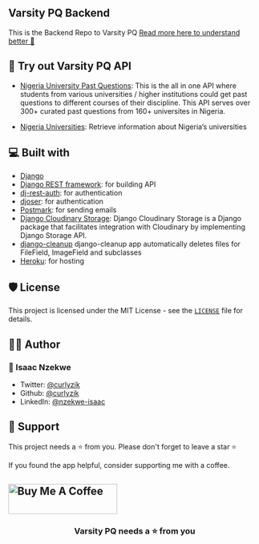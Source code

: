 ## Varsity PQ Backend

This is the Backend Repo to Varsity PQ [Read more here to understand better 📖](https://github.com/curlyzik/varsity-pq-frontend)

## 🚀 Try out Varsity PQ API
- [Nigeria University Past Questions](https://rapidapi.com/curlyzik/api/nigeria-university-past-questions/): This is the all in one API where students from various universities / higher institutions could get past questions to different courses of their discipline. This API serves over 300+ curated past questions from 160+ universites in Nigeria.

- [Nigeria Universities](https://rapidapi.com/curlyzik/api/nigeria-universites/): Retrieve information about Nigeria’s universities

<!-- ## 🛠️ Contributing, Installation Steps

1. Fork and Clone the repository

Fork the [repository](https://github.com/curlyzik/varsity-pq-frontend) first and then clone it.

2. Follow the [Contributing and Installation Steps](https://github.com/curlyzik/varsity-pq-backend) of the backend repository

3. Change the working directory

```bash
cd varsity-pq-frontend
```

4. Install dependencies

```bash
npm install
```

5. Create `.env` file in root and add your variables

```bash
NEXT_PUBLIC_RAPIDAPI_KEY=

NEXT_PUBLIC_NEWS_API_HOST=google-search3.p.rapidapi.com
NEXT_PUBLIC_NEWS_API_URL=https://google-search3.p.rapidapi.com/api/v1

NEXT_PUBLIC_UNIVERSITY_API_HOST=nigeria-universites.p.rapidapi.com
NEXT_PUBLIC_UNIVERSITY_API_URL=https://nigeria-universites.p.rapidapi.com

NEXT_PUBLIC_PQ_API_HOST=nigeria-university-past-questions.p.rapidapi.com
NEXT_PUBLIC_PQ_API_URL=https://nigeria-university-past-questions.p.rapidapi.com


NEXT_PUBLIC_EMAILJS_SERVICE_ID=
NEXT_PUBLIC_EMAILJS_TEMPLATE_ID=
NEXT_PUBLIC_EMAILJS_USER_ID=

NEXT_PUBLIC_API_URL=http://localhost:8000
```

5. Run the app

```bash
npm run dev
```

You are all set! Open [localhost:3000](http://localhost:3000/) to see the app. -->

## 💻 Built with

- [Django](https://www.djangoproject.com/)
- [Django REST framework](https://www.django-rest-framework.org/): for building API
- [dj-rest-auth](https://django-rest-auth.readthedocs.io/en/latest/introduction.html): for authentication
- [djoser](https://djoser.readthedocs.io/en/latest/introduction.html/): for authentication
- [Postmark](https://postmarkapp.com/): for sending emails
- [Django Cloudinary Storage](https://pypi.org/project/django-cloudinary-storage/): Django Cloudinary Storage is a Django package that facilitates integration with Cloudinary by implementing Django Storage API.
- [django-cleanup](https://pypi.org/project/django-cleanup/) django-cleanup app automatically deletes files for FileField, ImageField and subclasses
- [Heroku](http://heroku.com/): for hosting

## 🛡️ License

This project is licensed under the MIT License - see the [`LICENSE`](LICENSE) file for details.

## 👨‍💻 Author

### 👤 Isaac Nzekwe

- Twitter: [@curlyzik](https://twitter.com/curlyzik)
- Github: [@curlyzik](https://github.com/curlyzik)
- LinkedIn: [@nzekwe-isaac](https://www.linkedin.com/in/nzekwe-isaac/)

## 🙏 Support

This project needs a ⭐️ from you. Please don't forget to leave a star ⭐️

If you found the app helpful, consider supporting me with a coffee.

<a href="https://www.buymeacoffee.com/curlyzik" target="_blank"><img src="https://cdn.buymeacoffee.com/buttons/v2/default-yellow.png" alt="Buy Me A Coffee" style="height: 60px !important;width: 217px !important;" ></a>
---

<h3 align="center">
Varsity PQ needs a ⭐️ from you
</h3>
